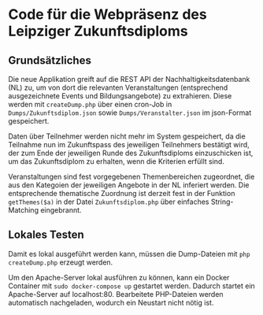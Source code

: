 # Code für die Webpräsenz des Leipziger Zukunftsdiploms

## Grundsätzliches

Die neue Applikation greift auf die REST API der Nachhaltigkeitsdatenbank (NL)
zu, um von dort die relevanten Veranstaltungen (entsprechend ausgezeichnete
Events und Bildungsangebote) zu extrahieren.  Diese werden mit
`createDump.php` über einen cron-Job in `Dumps/Zukunftsdiplom.json` sowie
`Dumps/Veranstalter.json` im json-Format gespeichert.

Daten über Teilnehmer werden nicht mehr im System gespeichert, da die
Teilnahme nun im Zukunftspass des jeweiligen Teilnehmers bestätigt wird, der
zum Ende der jeweiligen Runde des Zukunftsdiploms einzuschicken ist, um das
Zukunftsdiplom zu erhalten, wenn die Kriterien erfüllt sind.

Veranstaltungen sind fest vorgegebenen Themenbereichen zugeordnet, die aus den
Kategoien der jeweiligen Angebote in der NL inferiert werden.  Die
entsprechende thematische Zuordnung ist derzeit fest in der Funktion
`getThemes($a)` in der Datei `Zukunftsdiplom.php` über einfaches
String-Matching eingebrannt.

## Lokales Testen

Damit es lokal ausgeführt werden kann, müssen die Dump-Dateien mit
`php createDump.php` erzeugt werden.

Um den Apache-Server lokal ausführen zu können, kann ein Docker Container
mit `sudo docker-compose up` gestartet werden. Dadurch startet ein
Apache-Server auf localhost:80. Bearbeitete PHP-Dateien werden automatisch
nachgeladen, wodurch ein Neustart nicht nötig ist.
